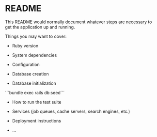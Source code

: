 # README

This README would normally document whatever steps are necessary to get the
application up and running.

Things you may want to cover:

* Ruby version

* System dependencies

* Configuration

* Database creation

* Database initialization

´´´bundle exec rails db:seed´´´

* How to run the test suite

* Services (job queues, cache servers, search engines, etc.)

* Deployment instructions

* ...
